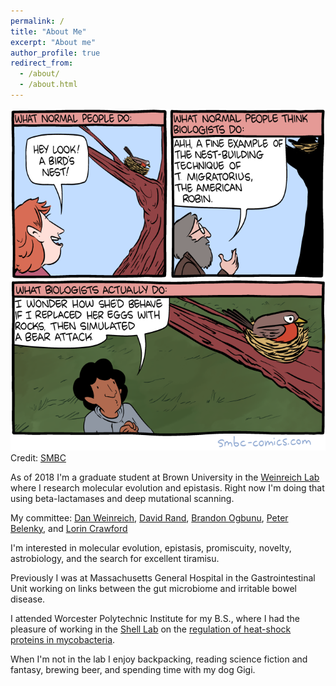 ```yaml
---
permalink: /
title: "About Me"
excerpt: "About me"
author_profile: true
redirect_from: 
  - /about/
  - /about.html
---
```


![biologists](/images/biologists.png)
Credit: [SMBC](http://www.smbc-comics.com/comic/biology-2)

As of 2018 I'm a graduate student at Brown University in the [Weinreich Lab](https://www.brown.edu/research/labs/weinreich/) where I research molecular evolution and epistasis. Right now I'm doing that using beta-lactamases and deep mutational scanning. 

My committee: [Dan Weinreich](https://vivo.brown.edu/display/dweinrei), [David Rand](https://vivo.brown.edu/display/drand), [Brandon Ogbunu](https://vivo.brown.edu/display/cogbunug), [Peter Belenky](https://vivo.brown.edu/display/pbelenky), and [Lorin Crawford](https://vivo.brown.edu/display/lcrawfo1)

I'm interested in molecular evolution, epistasis, promiscuity, novelty, astrobiology, and the search for excellent tiramisu.


Previously I was at Massachusetts General Hospital in the Gastrointestinal Unit working on links between the gut microbiome and irritable bowel disease.

I attended Worcester Polytechnic Institute for my B.S., where I had the pleasure of working in the [Shell Lab](https://labs.wpi.edu/shelllab/) on the [regulation of heat-shock proteins in mycobacteria](https://digitalcommons.wpi.edu/mqp-all/1610/). 


When I'm not in the lab I enjoy backpacking, reading science fiction and fantasy, brewing beer, and spending time with my dog Gigi. 
